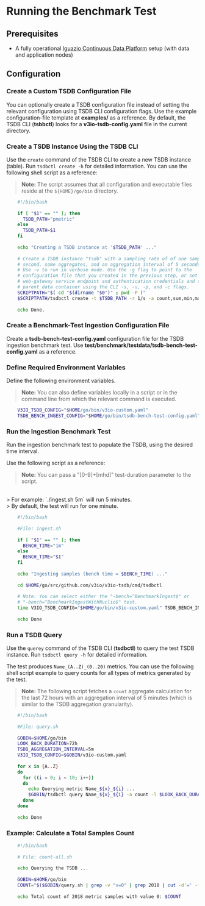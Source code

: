 # Running the Benchmark Test

## Prerequisites
- A fully operational [Iguazio Continuous Data Platform](https://www.iguazio.com) setup (with data and application nodes)
 
## Configuration

### Create a Custom TSDB Configuration File

You can optionally create a TSDB configuration file instead of setting the relevant configuration using TSDB CLI configuration flags.
Use the example configuration-file template at **examples/** as a reference.
By default, the TSDB CLI (**tsbbctl**) looks for a **v3io-tsdb-config.yaml** file in the current directory.

### Create a TSDB Instance Using the TSDB CLI

Use the `create` command of the TSDB CLI to create a new TSDB instance (table).
Run `tsdbctl create -h` for detailed information.
You can use the following shell script as a reference:
> **Note:** The script assumes that all configuration and executable files reside at the `${HOME}/go/bin` directory.
```bash
    #!/bin/bash
    
    if [ "$1" == "" ]; then
      TSDB_PATH="pmetric"
    else
      TSDB_PATH=$1
    fi
    
    echo "Creating a TSDB instance at '$TSDB_PATH' ..."
    
    # Create a TSDB instance "tsdb" with a sampling rate of of one sample per
    # second, some aggregates, and an aggregation interval of 5 seconds.
    # Use -v to run in verbose mode. Use the -g flag to point to the
    # configuration file that you created in the previous step, or set the
    # web-gateway service endpoint and authentication credentials and the
    # parent data container using the CLI -s, -u, -p, and -c flags.
    SCRIPTPATH="$( cd "$(dirname "$0")" ; pwd -P )"
    $SCRIPTPATH/tsdbctl create -t $TSDB_PATH -r 1/s -a count,sum,min,max -i 5 -v -g $SCRIPTPATH/v3io-tsdb-custom.yaml
    
    echo Done.
```

### Create a Benchmark-Test Ingestion Configuration File

Create a **tsdb-bench-test-config.yaml** configuration file for the TSDB ingestion benchmark test.
Use **test/benchmark/testdata/tsdb-bench-test-config.yaml** as a reference.

### Define Required Environment Variables

Define the following environment variables.

> **Note:** You can also define variables locally in a script or in the command line from which the relevant command is executed.

```bash 
    V3IO_TSDB_CONFIG="$HOME/go/bin/v3io-custom.yaml"
    TSDB_BENCH_INGEST_CONFIG="$HOME/go/bin/tsdb-bench-test-config.yaml"
```

### Run the Ingestion Benchmark Test

Run the ingestion benchmark test to populate the TSDB, using the desired time interval.

Use the following script as a reference:
> **Note:** You can pass a "[0-9]+[mhd]" test-duration parameter to the script.
<br/>
> For example: `./ingest.sh 5m` will run 5 minutes.
<br>
> By default, the test will run for one minute.

```bash
    #!/bin/bash
    
    #File: ingest.sh
    
    if [ "$1" == "" ]; then
      BENCH_TIME="1m"
    else
      BENCH_TIME="$1"
    fi
    
    echo "Ingesting samples (bench time = $BENCH_TIME) ..."
    
    cd $HOME/go/src/github.com/v3io/v3io-tsdb/cmd/tsdbctl
    
    # Note: You can select either the "-bench=^BenchmarkIngest$" or
    # "-bench=^BenchmarkIngestWithNuclio$" test.
    time V3IO_TSDB_CONFIG="$HOME/go/bin/v3io-custom.yaml" TSDB_BENCH_INGEST_CONFIG="$HOME/go/bin/tsdb-bench-test-config.yaml" go test -benchtime $BENCH_TIME -run=DO_NOT_RUN_TESTS -bench=^BenchmarkIngest$ ../../test/benchmark
    
    echo Done
```

### Run a TSDB Query

Use the `querey` command of the TSDB CLI (**tsdbctl**) to query the test TSDB instance.
Run `tsdbctl query -h` for detailed information.

The test produces `Name_(A..Z)_(0..20)` metrics.
You can use the following shell script example to query counts for all types of metrics generated by the test.

> **Note:** The following script fetches a `count` aggregate calculation for the last 72 hours with an aggregation interval of 5 minutes (which is similar to the TSDB aggregation granularity).

```bash
    #!/bin/bash
    
    #File: query.sh
    
    GOBIN=$HOME/go/bin
    LOOK_BACK_DURATION=72h
    TSDB_AGGREGATION_INTERVAL=5m
    V3IO_TSDB_CONFIG=$GOBIN/v3io-custom.yaml
    
    for x in {A..Z}
    do
      for ((i = 0; i < 10; i++))
      do
        echo Querying metric Name_${x}_${i} ...
        $GOBIN/tsdbctl query Name_${x}_${i} -a count -l $LOOK_BACK_DURATION -i $TSDB_AGGREGATION_INTERVAL -g $V3IO_CONF
      done
    done
    
    echo Done
```

### Example: Calculate a Total Samples Count

```bash
    #!/bin/bash
   
    # File: count-all.sh
     
    echo Querying the TSDB ...
    
    GOBIN=$HOME/go/bin
    COUNT="$($GOBIN/query.sh | grep -v "v=0" | grep 2018 | cut -d'=' -f 2 | awk '{s+=$1} END {print s}')"
    
    echo Total count of 2018 metric samples with value 0: $COUNT
```

